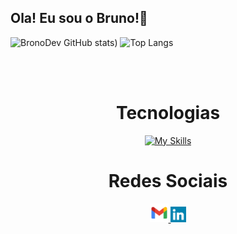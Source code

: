 ## Ola! Eu sou o Bruno!👋
![BronoDev GitHub stats](https://github-readme-stats.vercel.app/api?username=BronoDev&show_icons=true&theme=dracula&show=reviews,discussions_started,discussions_answered,prs_merged,prs_merged_percentage))
![Top Langs](https://github-readme-stats.vercel.app/api/top-langs/?username=BronoDev&layout=compact&bg_color=000000&title_color=ffffff&text_color=ffffff)

<br>

<div align="center"> 
  <div style="display: inline_block"><br>
    <h1 align="center">Tecnologias</h1> 
   </div>

   [![My Skills](https://skills.thijs.gg/icons?i=html,css,bootstrap,javascript,php,mysql,wordpress&theme=light)](https://skills.thijs.gg)
    
  
  <h1 align="center">Redes Sociais</h1>
    <a href = "mailto: contatobrono@gmail.com">
      <img width="30" src="gmail.svg">
    </a>
    <a href = "https://www.linkedin.com/in/brono/">
      <img width="25" src="linkedin.svg">
    </a>
</div>
  

